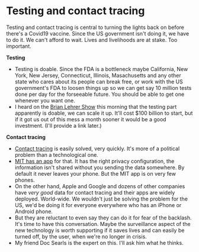 # Testing and contact tracing
Testing and contact tracing is central to turning the lights back on before there's a Covid19 vaccine. Since the US government isn't doing it, we have to do it. We can't afford to wait. Lives and livelihoods are at stake. Too important.  

<b>Testing</b>
* Testing is doable. Since the FDA is a bottleneck maybe California, New York, New Jersey, Connecticut, Illinois, Masachusetts and any other state who cares about its people can break free, or work with the US government's FDA to loosen things up so we can get say 10 million tests done per day for the forseeable future. You should be able to get one whenever you want one.  
* I heard on the <a href="https://www.wnyc.org/shows/bl">Brian Lehrer Show</a> this morning that the testing part apparently is doable, we can scale it up. It'll cost $100 billion to start, but if it got us out of this mess a month sooner it would be a good investment. (I'll provide a link later.)

<b>Contact tracing</b> 
* <a href="https://www.npr.org/sections/health-shots/2020/04/10/831200054/cdc-director-very-aggressive-contact-tracing-needed-for-u-s-to-return-to-normal">Contact tracing</a> is easily solved, very quickly. It's more of a political problem than a technological one.
* <a href="https://privatekit.mit.edu/">MIT has an app</a> for that. It has the right privacy configuration, the information isn't shared without you sending the data somewhere. By default it never leaves your phone. But the MIT app is on very few phones. 
* On the other hand, Apple and Google and dozens of other companies have <i>very good</i> data for contact tracing and their apps are widely deployed. World-wide. We wouldn't just be solving the problem for the US, we'd be doing it for everyone everywhere who has an iPhone or Android phone. 
* But they are reluctant to even say they can do it for fear of the backlash. It's time to have this conversation. Maybe the surveillance aspect of the new technology is worth supporting if it saves lives and can easily be turned off, by the user, when we're no longer in crisis. 
* My friend Doc Searls is the expert on this. I'll ask him what he thinks. 

